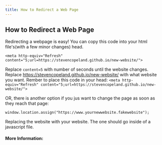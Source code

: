 ```yaml
---
title: How to Redirect a Web Page
---
```

## How to Redirect a Web Page

Redirecting a webpage is easy! You can copy this code into your html file's(with a few minor changes) head.

`<meta http-equiv="Refresh" content="5;url=https://stevencopeland.github.io/new-website/">`

Replace `content=5` with number of seconds until the website changes. Replace https://stevencopeland.github.io/new-website/ with what website you want. Rember to place this code in your head: `<meta http-equiv="Refresh" content="5;url=https://stevencopeland.github.io/new-website/">`

OR, there is another option if you jus want to change the page as soon as they reach that page:

```
window.location.assign("https://www.yournewwebsite.fakewebsite");
```

Replacing the website with your website. The one should go inside of a javascript file.

#### More Information:
<!-- Please add any articles you think might be helpful to read before writing the article -->


